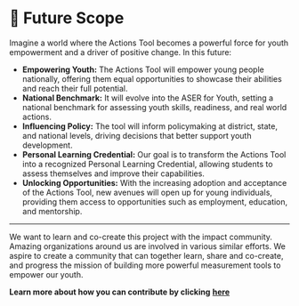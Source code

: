 # 🚀 Future Scope

Imagine a world where the Actions Tool becomes a powerful force for youth empowerment and a driver of positive change. In this future:

* **Empowering Youth:** The Actions Tool will empower young people nationally, offering them equal opportunities to showcase their abilities and reach their full potential.
* **National Benchmark:** It will evolve into the ASER for Youth, setting a national benchmark for assessing youth skills, readiness, and real world actions.
* **Influencing Policy:** The tool will inform policymaking at district, state, and national levels, driving decisions that better support youth development.
* **Personal Learning Credential:** Our goal is to transform the Actions Tool into a recognized Personal Learning Credential, allowing students to assess themselves and improve their capabilities.
* **Unlocking Opportunities:** With the increasing adoption and acceptance of the Actions Tool, new avenues will open up for young individuals, providing them access to opportunities such as employment, education, and mentorship.&#x20;

***

We want to learn and co-create this project with the impact community. Amazing organizations around us are involved in various similar efforts. We aspire to create a community that can together learn, share and co-create, and progress the mission of building more powerful measurement tools to empower our youth.

**Learn more about how you can contribute by clicking** [**here**](https://app.gitbook.com/o/LLreaFrxCaBcouDbgDic/s/wTQFEGnXBGH6eqgDQu8A/\~/changes/20/actions-data)
